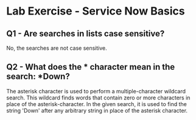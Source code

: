 # Lab Exercise - Service Now Basics
## Q1 - Are searches in lists case sensitive?
No, the searches are not case sensitive.

## Q2 - What does the * character mean in the search: *Down?
The asterisk character is used to perform a multiple-character wildcard search. This wildcard finds words that contain zero or more characters in place of the asterisk-character. In the given search, it is used to find the string 'Down' after any arbitrary string in place of the asterisk character.